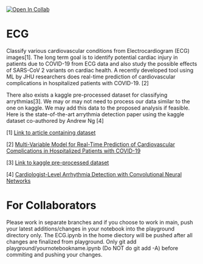 [![Open In Collab](https://colab.research.google.com/assets/colab-badge.svg)](https://colab.research.google.com/github/hardikroutray/ECG/blob/main/ECG.ipynb)

# ECG
Classify various cardiovascular conditions from Electrocardiogram (ECG) images[1]. The long term goal is to identify potential cardiac injury in patients due to COVID-19 from ECG data and also study the possible effects of SARS-CoV 2 variants on cardiac health. A recently developed tool using ML by JHU researchers does real-time prediction of cardiovascular complications in hospitalized patients with COVID-19. [2]

There also exists a kaggle pre-processed dataset for classifying arrythmias[3]. We may or may not need to process our data similar to the one on kaggle. We may add this data to the proposed analysis if feasible. Here is the state-of-the-art arrythmia detection paper using the kaggle dataset co-authored by Andrew Ng [4]

[1] [Link to article containing dataset](https://doi.org/10.1016/j.dib.2021.106762)

[2] [Multi-Variable Model for Real-Time Prediction of Cardiovascular Complications in Hospitalized Patients with COVID-19](https://www.medrxiv.org/content/10.1101/2021.01.03.21249182v2)

[3] [Link to kaggle pre-processed dataset](https://www.kaggle.com/shayanfazeli/heartbeat)

[4] [Cardiologist-Level Arrhythmia Detection with Convolutional Neural Networks](https://arxiv.org/pdf/1707.01836.pdf)

# For Collaborators
Please work in separate branches and if you choose to work in main, push your latest additions/changes in your notebook into the playground directory only. The ECG.ipynb in the home diectory will be pushed after all changes are finalized from playground. Only git add playground/yournotebookname.ipynb (Do NOT do git add -A) before commiting and pushing your changes.
